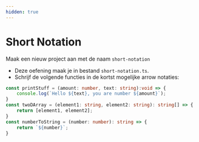 ```yaml
---
hidden: true
---
```


# Short Notation

Maak een nieuw project aan met de naam `short-notation`

* Deze oefening maak je in bestand `short-notation.ts`.
* Schrijf de volgende functies in de kortst mogelijke arrow notaties:

```typescript
const printStuff = (amount: number, text: string):void => {
    console.log(`Hello ${text}, you are number ${amount}`);
}
const twoDArray = (element1: string, element2: string): string[] => {
    return [element1, element2];
}
const numberToString = (number: number): string => {
    return `${number}`;
}
```
